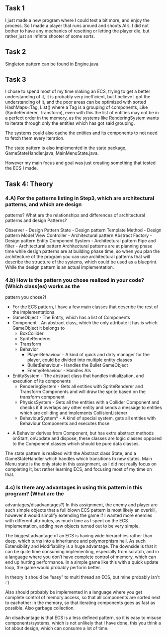 ## Task 1
I just made a new program where I could test a bit more, and enjoy the process. So I made a player that runs around and shoots AI’s. I did not bother to have any mechanics of resetting or letting the player die, but rather just an infinite shooter of some sorts.

## Task 2
Singleton pattern can be found in Engine.java

## Task 3
I chose to spend most of my time making an ECS, trying to get a better understanding of it, it is probably very inefficient, but I believe I got the understanding of it, and the poor areas can be optimized with sorted HashMaps<Tag, List<Entities>() where a Tag is a grouping of components, Like (SpriteRenderer, Transform), even with this the list of entities may not be in a perfect order in the memory, as the systems like RenderingSystem wants to iterate through only the entities which has got said grouping.

The systems could also cache the entities and its components to not need to fetch them every iteration.

The state pattern is also implemented in the state package, GameStateHandler.java, MainMenuState.java.

However my main focus and goal was just creating something that tested the ECS I made.

## Task 4: Theory
### 4.A) For the patterns listing in Step3, which are architectural patterns, and which are design
patterns? What are the relationships and differences of architectural patterns and design
Patterns?

Observer - Design Pattern
 State - Design pattern
 Template Method - Design pattern
 Model View Controller - Architectural pattern
 Abstract Factory - Design pattern
 Entity Component System - Architectural pattern
 Pipe and filter - Architectural pattern
Architectural patterns are at planning phase time while design patterns are at building phase time, so when you plan the architecture of the program you can use architectural patterns that will describe the structure of the systems, which could be used as a blueprint. While the design pattern is an actual implementation.

### 4.b) How is the pattern you chose realized in your code? (Which class(es) works as the
pattern you chose?)

- For the ECS pattern, I have a few main classes that describe the rest of the implementations. 
- GameObject - The Entity, which has a list of Components
- Component - An abstract class, which the only attribute it has is which GameObject it belongs to
  - BoxCollider
  - SpriteRenderer
  - Transform
  - Behavior
    - PlayerBehaviour - A kind of quick and dirty manager for the player, could be divided into multiple entity classes
    - BulletBehaviour - Handles the Bullet GameObject
    - EnemyBehaviour - Handles AIs
- EntitySystem - The abstract class that handles initialization, and execution of its components
  - RenderingSystem - Gets all entities with SpriteRenderer and Transform Components and will draw the sprite based on the transform component
  - PhysicsSystem - Gets all the entities with a Collider Component and checks if it overlaps any other entity and sends a message to entities which are colliding and implements CollisionListener
  - BehaviourSystem* - A kind of special system, gets all entities with Behaviour Components and executes those

* A Behavior derives from Component, but has extra abstract methods onStart, onUpdate and dispose, these classes are logic classes opposed to the Component classes which should be pure data classes.

The state pattern is realized with the Abstract class State, and a GameStateHandler which handles which transitions to new states. Main Menu state is the only state in this assignment, as I did not really focus on completing it, but rather learning ECS, and focusing most of my time on that.

### 4.c) Is there any advantages in using this pattern in this program? (What are the
advantages/disadvantages?)
In this assignment, the enemy and player are such simple objects that a full blown ECS pattern is most likely an overkill, however it would simplify extending the game if I wanted more enemies with different attributes, as much time as I spent on the ECS implementation, adding new objects turned out to be very simple.

The biggest advantage of an ECS is having wide hierarchies rather than deep, which turns into a inheritance and polymorphism hell. As such Extensibility and Modifiability is a huge advantage. The downside is that it can be quite time consuming implementing, especially from scratch, and in a language where you don’t have complete control of memory, which can end up hurting performance.
In a simple game like this with a quick update loop, the game would probably perform better.

In theory it should be “easy” to multi thread an ECS, but mine probably isn't :’)

Also should probably be implemented in a language where you get complete control of memory access, so that all components are sorted next to eachother in the memory, so that iterating components goes as fast as possible. Also garbage collection.

An disadvantage is that ECS is a less defined pattern, so it is easy to misuse components/systems, which is not unlikely that I have done, this you think a lot about design, which can consume a lot of time.
